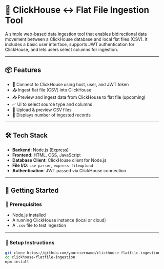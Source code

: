 # 🔁 ClickHouse ↔ Flat File Ingestion Tool

A simple web-based data ingestion tool that enables bidirectional data movement between a ClickHouse database and local flat files (CSV). It includes a basic user interface, supports JWT authentication for ClickHouse, and lets users select columns for ingestion.

---

## 📦 Features

- 🔐 Connect to ClickHouse using host, user, and JWT token
- 📤 Ingest flat file (CSV) into ClickHouse
- 📥 Preview and ingest data from ClickHouse to flat file (upcoming)
- ✅ UI to select source type and columns
- 📄 Upload & preview CSV files
- 🧮 Displays number of ingested records

---

## 🛠️ Tech Stack

- **Backend**: Node.js (Express)
- **Frontend**: HTML, CSS, JavaScript
- **Database Client**: ClickHouse client for Node.js
- **File I/O**: `csv-parser`, `express-fileupload`
- **Authentication**: JWT passed via ClickHouse connection

---

## 🚀 Getting Started

### 🔧 Prerequisites

- Node.js installed
- A running ClickHouse instance (local or cloud)
- A `.csv` file to test ingestion

---

### 🧩 Setup Instructions

```bash
git clone https://github.com/yourusername/clickhouse-flatfile-ingestion.git
cd clickhouse-flatfile-ingestion
npm install
